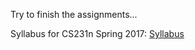 Try to finish the assignments...

Syllabus for CS231n Spring 2017: [Syllabus](http://cs231n.stanford.edu/2017/syllabus.html)

